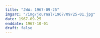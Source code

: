 ```yaml
---
title: "JWW: 1967-09-25"
imgsrc: "/img/journal/1967/09/25-01.jpg"
date: 1967-09-25
enddate: 1967-10-01
draft: false
---
```


<!-- fix pre-formatted input -->
